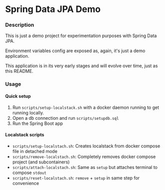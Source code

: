 # Spring Data JPA Demo

### Description

This is just a demo project for experimentation purposes with Spring Data JPA.  

Environment variables config are exposed as, again, it's just a demo application.

This application is in its very early stages and will evolve over time, just as this README.


### Usage

#### Quick setup

1. Run `scripts/setup-localstack.sh` with a docker daemon running to get running locally.
2. Open a db connection and run `scripts/setupdb.sql`
3. Run the Spring Boot app

#### Localstack scripts

- `scripts/setup-localstach.sh`: Creates localstack from docker compose file in detached mode
- `scripts/remove-localstach.sh`: Completely removes docker compose project (and subcontainers)
- `scripts/attach-localstach.sh`: Same as `setup` but attaches terminal to compose `stdout`
- `scripts/reset-localstach.sh`: `remove` + `setup` in same step for convenience